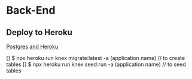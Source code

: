 # Back-End

## Deploy to Heroku

[Postgres and Heroku](https://www.youtube.com/watch?v=4WECh9OVvgk)

[] $ npx heroku run knex migrate:latest -a (application name)  // to create tables
[] $ npx heroku run knex seed:run -a (application name) // to seed tables
